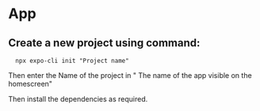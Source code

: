 # App

## Create a new project using command:

  ```
    npx expo-cli init "Project name"
  ```
Then enter the Name of the project in " The name of the app visible on the homescreen"

Then install the dependencies as required. 
